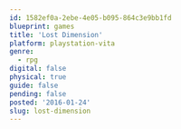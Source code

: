 ```yaml
---
id: 1582ef0a-2ebe-4e05-b095-864c3e9bb1fd
blueprint: games
title: 'Lost Dimension'
platform: playstation-vita
genre:
  - rpg
digital: false
physical: true
guide: false
pending: false
posted: '2016-01-24'
slug: lost-dimension
---
```

